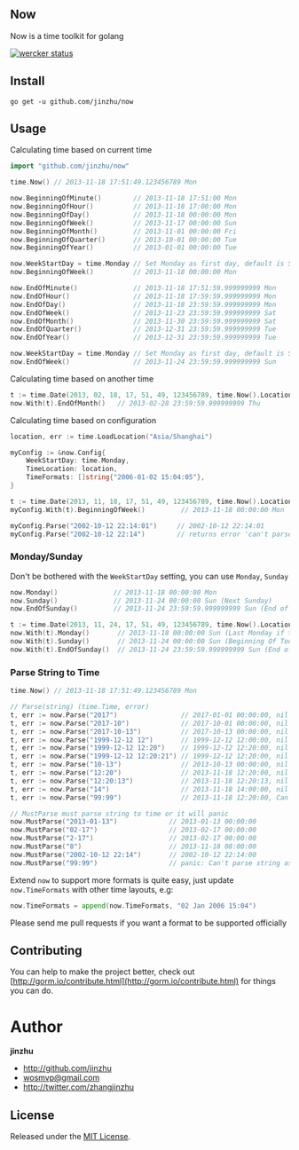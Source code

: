 ## Now

Now is a time toolkit for golang

[![wercker status](https://app.wercker.com/status/a350da4eae6cb28a35687ba41afb565a/s/master "wercker status")](https://app.wercker.com/project/byKey/a350da4eae6cb28a35687ba41afb565a)

## Install

```
go get -u github.com/jinzhu/now
```

## Usage

Calculating time based on current time

```go
import "github.com/jinzhu/now"

time.Now() // 2013-11-18 17:51:49.123456789 Mon

now.BeginningOfMinute()        // 2013-11-18 17:51:00 Mon
now.BeginningOfHour()          // 2013-11-18 17:00:00 Mon
now.BeginningOfDay()           // 2013-11-18 00:00:00 Mon
now.BeginningOfWeek()          // 2013-11-17 00:00:00 Sun
now.BeginningOfMonth()         // 2013-11-01 00:00:00 Fri
now.BeginningOfQuarter()       // 2013-10-01 00:00:00 Tue
now.BeginningOfYear()          // 2013-01-01 00:00:00 Tue

now.WeekStartDay = time.Monday // Set Monday as first day, default is Sunday
now.BeginningOfWeek()          // 2013-11-18 00:00:00 Mon

now.EndOfMinute()              // 2013-11-18 17:51:59.999999999 Mon
now.EndOfHour()                // 2013-11-18 17:59:59.999999999 Mon
now.EndOfDay()                 // 2013-11-18 23:59:59.999999999 Mon
now.EndOfWeek()                // 2013-11-23 23:59:59.999999999 Sat
now.EndOfMonth()               // 2013-11-30 23:59:59.999999999 Sat
now.EndOfQuarter()             // 2013-12-31 23:59:59.999999999 Tue
now.EndOfYear()                // 2013-12-31 23:59:59.999999999 Tue

now.WeekStartDay = time.Monday // Set Monday as first day, default is Sunday
now.EndOfWeek()                // 2013-11-24 23:59:59.999999999 Sun
```

Calculating time based on another time

```go
t := time.Date(2013, 02, 18, 17, 51, 49, 123456789, time.Now().Location())
now.With(t).EndOfMonth()   // 2013-02-28 23:59:59.999999999 Thu
```

Calculating time based on configuration

```go
location, err := time.LoadLocation("Asia/Shanghai")

myConfig := &now.Config{
	WeekStartDay: time.Monday,
	TimeLocation: location,
	TimeFormats: []string{"2006-01-02 15:04:05"},
}

t := time.Date(2013, 11, 18, 17, 51, 49, 123456789, time.Now().Location()) // // 2013-11-18 17:51:49.123456789 Mon
myConfig.With(t).BeginningOfWeek()         // 2013-11-18 00:00:00 Mon

myConfig.Parse("2002-10-12 22:14:01")     // 2002-10-12 22:14:01
myConfig.Parse("2002-10-12 22:14")        // returns error 'can't parse string as time: 2002-10-12 22:14'
```

### Monday/Sunday

Don't be bothered with the `WeekStartDay` setting, you can use `Monday`, `Sunday`

```go
now.Monday()              // 2013-11-18 00:00:00 Mon
now.Sunday()              // 2013-11-24 00:00:00 Sun (Next Sunday)
now.EndOfSunday()         // 2013-11-24 23:59:59.999999999 Sun (End of next Sunday)

t := time.Date(2013, 11, 24, 17, 51, 49, 123456789, time.Now().Location()) // 2013-11-24 17:51:49.123456789 Sun
now.With(t).Monday()       // 2013-11-18 00:00:00 Sun (Last Monday if today is Sunday)
now.With(t).Sunday()       // 2013-11-24 00:00:00 Sun (Beginning Of Today if today is Sunday)
now.With(t).EndOfSunday()  // 2013-11-24 23:59:59.999999999 Sun (End of Today if today is Sunday)
```

### Parse String to Time

```go
time.Now() // 2013-11-18 17:51:49.123456789 Mon

// Parse(string) (time.Time, error)
t, err := now.Parse("2017")                // 2017-01-01 00:00:00, nil
t, err := now.Parse("2017-10")             // 2017-10-01 00:00:00, nil
t, err := now.Parse("2017-10-13")          // 2017-10-13 00:00:00, nil
t, err := now.Parse("1999-12-12 12")       // 1999-12-12 12:00:00, nil
t, err := now.Parse("1999-12-12 12:20")    // 1999-12-12 12:20:00, nil
t, err := now.Parse("1999-12-12 12:20:21") // 1999-12-12 12:20:00, nil
t, err := now.Parse("10-13")               // 2013-10-13 00:00:00, nil
t, err := now.Parse("12:20")               // 2013-11-18 12:20:00, nil
t, err := now.Parse("12:20:13")            // 2013-11-18 12:20:13, nil
t, err := now.Parse("14")                  // 2013-11-18 14:00:00, nil
t, err := now.Parse("99:99")               // 2013-11-18 12:20:00, Can't parse string as time: 99:99

// MustParse must parse string to time or it will panic
now.MustParse("2013-01-13")             // 2013-01-13 00:00:00
now.MustParse("02-17")                  // 2013-02-17 00:00:00
now.MustParse("2-17")                   // 2013-02-17 00:00:00
now.MustParse("8")                      // 2013-11-18 08:00:00
now.MustParse("2002-10-12 22:14")       // 2002-10-12 22:14:00
now.MustParse("99:99")                  // panic: Can't parse string as time: 99:99
```

Extend `now` to support more formats is quite easy, just update `now.TimeFormats` with other time layouts, e.g:

```go
now.TimeFormats = append(now.TimeFormats, "02 Jan 2006 15:04")
```

Please send me pull requests if you want a format to be supported officially

## Contributing

You can help to make the project better, check out [http://gorm.io/contribute.html](http://gorm.io/contribute.html) for things you can do.

# Author

**jinzhu**

* <http://github.com/jinzhu>
* <wosmvp@gmail.com>
* <http://twitter.com/zhangjinzhu>

## License

Released under the [MIT License](http://www.opensource.org/licenses/MIT).
